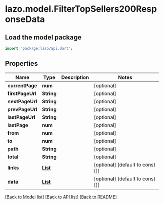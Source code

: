 # lazo.model.FilterTopSellers200ResponseData

## Load the model package
```dart
import 'package:lazo/api.dart';
```

## Properties
Name | Type | Description | Notes
------------ | ------------- | ------------- | -------------
**currentPage** | **num** |  | [optional] 
**firstPageUrl** | **String** |  | [optional] 
**nextPageUrl** | **String** |  | [optional] 
**prevPageUrl** | **String** |  | [optional] 
**lastPageUrl** | **String** |  | [optional] 
**lastPage** | **num** |  | [optional] 
**from** | **num** |  | [optional] 
**to** | **num** |  | [optional] 
**path** | **String** |  | [optional] 
**total** | **String** |  | [optional] 
**links** | [**List<FilterTopSellers200ResponseDataLinksInner>**](FilterTopSellers200ResponseDataLinksInner.md) |  | [optional] [default to const []]
**data** | [**List<ProviderData>**](ProviderData.md) |  | [optional] [default to const []]

[[Back to Model list]](../README.md#documentation-for-models) [[Back to API list]](../README.md#documentation-for-api-endpoints) [[Back to README]](../README.md)


